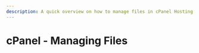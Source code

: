 ```yaml
---
description: A quick overview on how to manage files in cPanel Hosting Account.
---
```


# cPanel - Managing Files

